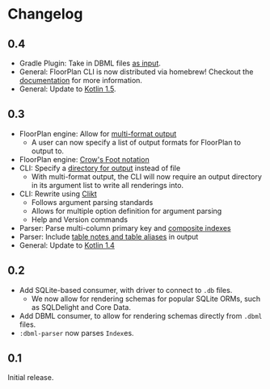 # Changelog

## 0.4

- Gradle Plugin: Take in DBML files [as input](https://github.com/julioz/FloorPlan/pull/63).
- General: FloorPlan CLI is now distributed via homebrew! Checkout the [documentation](https://julioz.github.io/FloorPlan/contributing/) for more information.
- General: Update to [Kotlin 1.5](https://github.com/julioz/FloorPlan/pull/64).

## 0.3

- FloorPlan engine: Allow for [multi-format output](https://github.com/julioz/FloorPlan/pull/49)
  - A user can now specify a list of output formats for FloorPlan to output to.
- FloorPlan engine: [Crow's Foot notation](https://github.com/julioz/FloorPlan/pull/58)
- CLI: Specify a [directory for output](https://github.com/julioz/FloorPlan/pull/57) instead of file
  - With multi-format output, the CLI will now require an output directory in its argument list to write all renderings into.
- CLI: Rewrite using [Clikt](https://github.com/ajalt/clikt/)
  - Follows argument parsing standards
  - Allows for multiple option definition for argument parsing
  - Help and Version commands
- Parser: Parse multi-column primary key and [composite indexes](https://github.com/julioz/FloorPlan/pull/50)
- Parser: Include [table notes and table aliases](https://github.com/julioz/FloorPlan/pull/53) in output
- General: Update to [Kotlin 1.4](https://github.com/julioz/FloorPlan/pull/55)

## 0.2

- Add SQLite-based consumer, with driver to connect to `.db` files.
  - We now allow for rendering schemas for popular SQLite ORMs, such as SQLDelight and Core Data.
- Add DBML consumer, to allow for rendering schemas directly from `.dbml` files.
- `:dbml-parser` now parses `Index`es.

## 0.1

Initial release.
